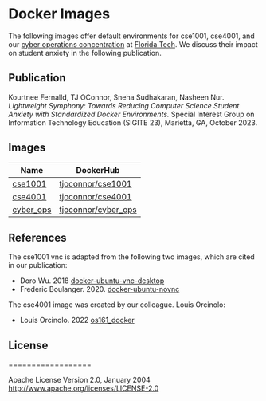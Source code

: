 # Docker Images

The following images offer default environments for cse1001, cse4001, and our [cyber operations concentration](https://research.fit.edu/cyber) at [Florida Tech](https://www.fit.edu). We discuss their impact on student anxiety in the following publication.

## Publication

Kourtnee Fernalld, TJ OConnor, Sneha Sudhakaran, Nasheen Nur. *Lightweight Symphony: Towards Reducing Computer Science Student Anxiety with Standardized Docker Environments.* Special Interest Group on Information Technology Education (SIGITE 23), Marietta, GA, October 2023. 


## Images

| Name            | DockerHub                                            | 
|-----------------|------------------------------------------------------|
| [cse1001](cse1001_vnc)    | [tjoconnor/cse1001](https://hub.docker.com/r/tjoconnor/cse1001)    | 
| [cse4001](cse4001)        | [tjoconnor/cse4001](https://hub.docker.com/r/tjoconnor/cse4001)    |
| [cyber_ops](cyber_ops)    | [tjoconnor/cyber_ops](https://hub.docker.com/r/tjoconnor/cyber_ops)| 


## References

The cse1001 vnc is adapted from the following two images, which are cited in our publication:
- Doro Wu. 2018 [docker-ubuntu-vnc-desktop](https://github.com/fcwu/docker-ubuntu-vnc-desktop)
- Frederic Boulanger. 2020. [docker-ubuntu-novnc](https://github.com/Frederic-Boulanger-UPS/docker-ubuntu-novnc) 

The cse4001 image was created by our colleague. Louis Orcinolo:
- Louis Orcinolo. 2022 [os161_docker](https://github.com/condor0010/os161_docker)

## License
==================

Apache License Version 2.0, January 2004 http://www.apache.org/licenses/LICENSE-2.0

